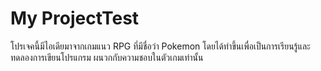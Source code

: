 # My ProjectTest
 โปรเจคนี้มีไอเดียมาจากเกมแนว RPG ที่มีชื่อว่า Pokemon โดยได้ทำขึ้นเพื่อเป็นการเรียนรู้และทดลองการเขียนโปรแกรม ผนวกกับความชอบในตัวเกมเท่านั้น 
